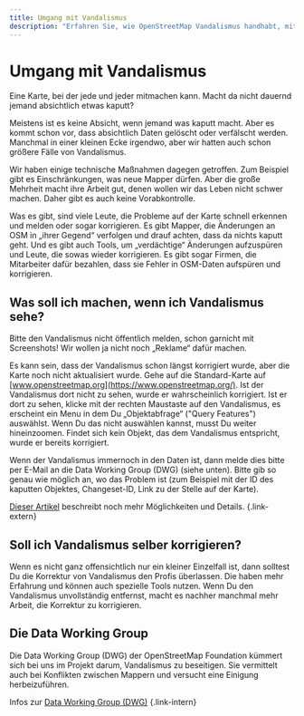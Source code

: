 ```yaml
---
title: Umgang mit Vandalismus
description: "Erfahren Sie, wie OpenStreetMap Vandalismus handhabt, mit technischen Maßnahmen und der Unterstützung der Data Working Group (DWG)."
---
```


# Umgang mit Vandalismus

Eine Karte, bei der jede und jeder mitmachen kann. Macht da nicht dauernd jemand
absichtlich etwas kaputt?

Meistens ist es keine Absicht, wenn jemand was kaputt macht. Aber es kommt
schon vor, dass absichtlich Daten gelöscht oder verfälscht werden. Manchmal in
einer kleinen Ecke irgendwo, aber wir hatten auch schon größere Fälle von
Vandalismus.

Wir haben einige technische Maßnahmen dagegen getroffen. Zum Beispiel gibt es
Einschränkungen, was neue Mapper dürfen. Aber die große Mehrheit macht ihre
Arbeit gut, denen wollen wir das Leben nicht schwer machen. Daher gibt es auch
keine Vorabkontrolle.

Was es gibt, sind viele Leute, die Probleme auf der Karte schnell erkennen und
melden oder sogar korrigieren. Es gibt Mapper, die Änderungen an OSM in „ihrer
Gegend“ verfolgen und drauf achten, dass da nichts kaputt geht. Und es gibt
auch Tools, um „verdächtige“ Änderungen aufzuspüren und Leute, die sowas wieder
korrigieren. Es gibt sogar Firmen, die Mitarbeiter dafür bezahlen, dass sie
Fehler in OSM-Daten aufspüren und korrigieren.

## Was soll ich machen, wenn ich Vandalismus sehe?

Bitte den Vandalismus nicht öffentlich melden, schon garnicht mit Screenshots!
Wir wollen ja nicht noch „Reklame“ dafür machen.

Es kann sein, dass der Vandalismus schon längst korrigiert wurde, aber die
Karte noch nicht aktualisiert wurde. Gehe auf die Standard-Karte auf
[www.openstreetmap.org](https://www.openstreetmap.org/). Ist der Vandalismus
dort nicht zu sehen, wurde er wahrscheinlich korrigiert. Ist er dort zu sehen,
klicke mit der rechten Maustaste auf den Vandalismus, es erscheint ein Menu
in dem Du „Objektabfrage“ ("Query Features") auswählst. Wenn Du das nicht
auswählen kannst, musst Du weiter hineinzoomen. Findet sich kein Objekt, das
dem Vandalismus entspricht, wurde er bereits korrigiert.

Wenn der Vandalismus immernoch in den Daten ist, dann melde dies bitte per
E-Mail an die Data Working Group (DWG) (siehe unten). Bitte gib so genau wie
möglich an, wo das Problem ist (zum Beispiel mit der ID des kaputten Objektes,
Changeset-ID, Link zu der Stelle auf der Karte).

[Dieser Artikel](https://community.openstreetmap.org/t/update-13-06-2024-neue-vandalismuswelle-strassen-kreuz-und-quer-teilweise-namen-geandert/113287)
beschreibt noch mehr Möglichkeiten und Details.
{.link-extern}

## Soll ich Vandalismus selber korrigieren?

Wenn es nicht ganz offensichtlich nur ein kleiner Einzelfall ist, dann solltest
Du die Korrektur von Vandalismus den Profis überlassen. Die haben mehr
Erfahrung und können auch spezielle Tools nutzen. Wenn Du den Vandalismus
unvollständig entfernst, macht es nachher manchmal mehr Arbeit, die Korrektur
zu korrigieren.

## Die Data Working Group

Die Data Working Group (DWG) der OpenStreetMap Foundation kümmert sich bei uns
im Projekt darum, Vandalismus zu beseitigen. Sie vermittelt auch bei Konflikten
zwischen Mappern und versucht eine Einigung herbeizuführen.

Infos zur [Data Working Group (DWG)](/community/data-working-group/)
{.link-intern}

